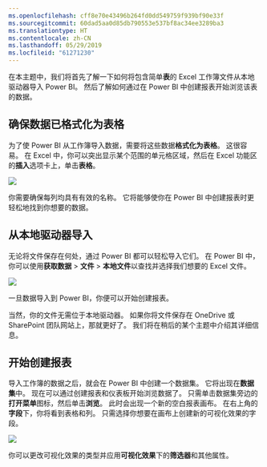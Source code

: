 ```yaml
---
ms.openlocfilehash: cff8e70e43496b264fd0dd549759f939bf90e33f
ms.sourcegitcommit: 60dad5aa0d85db790553e537bf8ac34ee3289ba3
ms.translationtype: HT
ms.contentlocale: zh-CN
ms.lasthandoff: 05/29/2019
ms.locfileid: "61271230"
---
```

在本主题中，我们将首先了解一下如何将包含简单**表**的 Excel 工作簿文件从本地驱动器导入 Power BI。 然后了解如何通过在 Power BI 中创建报表开始浏览该表的数据。

## <a name="make-sure-your-data-is-formatted-as-a-table"></a>确保数据已格式化为表格
为了使 Power BI 从工作簿导入数据，需要将这些数据**格式化为表格**。 这很容易。 在 Excel 中，你可以突出显示某个范围的单元格区域，然后在 Excel 功能区的**插入**选项卡上，单击**表格**。

![](media/5-2-upload-excel/5-2_1.png)

你需要确保每列均具有有效的名称。 它将能够使你在 Power BI 中创建报表时更轻松地找到你想要的数据。

## <a name="import-from-a-local-drive"></a>从本地驱动器导入
无论将文件保存在何处，通过 Power BI 都可以轻松导入它们。 在 Power BI 中，你可以使用**获取数据**  >  **文件**  >  **本地文件**以查找并选择我们想要的 Excel 文件。

![](media/5-2-upload-excel/5-2_2.png)

一旦数据导入到 Power BI，你便可以开始创建报表。

当然，你的文件无需位于本地驱动器。 如果你将文件保存在 OneDrive 或 SharePoint 团队网站上，那就更好了。 我们将在稍后的某个主题中介绍其详细信息。

## <a name="start-creating-reports"></a>开始创建报表
导入工作簿的数据之后，就会在 Power BI 中创建一个数据集。 它将出现在**数据集**中。 现在可以通过创建报表和仪表板开始浏览数据了。 只需单击数据集旁边的**打开菜单**图标，然后单击**浏览**。 此时会出现一个新的空白报表画布。 在右上角的**字段**下，你将看到表格和列。 只需选择你想要在画布上创建新的可视化效果的字段。

![](media/5-2-upload-excel/5-2_3.png)

你可以更改可视化效果的类型并应用**可视化效果**下的**筛选器**和其他属性。

